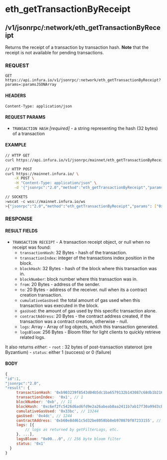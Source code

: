 # eth_getTransactionByReceipt

## /v1/jsonrpc/:network/eth_getTransactionByReceipt

Returns the receipt of a transaction by transaction hash. **Note** that the receipt is not available for pending transactions.

### REQUEST

`GET https://api.infura.io/v1/jsonrpc/:network/eth_getTransactionByReceipt?params=:paramsJSONArray`

#### HEADERS

`Content-Type: application/json`

#### REQUEST PARAMS
- `TRANSACTION HASH` _[required]_ - a string representing the hash (32 bytes) of a transaction

#### EXAMPLE
```bash
// HTTP GET
curl https://api.infura.io/v1/jsonrpc/mainnet/eth_getTransactionByReceipt?params=["0xbb3a336e3f823ec18197f1e13ee875700f08f03e2cab75f0d0b118dabb44cba0"]

// HTTP POST
curl https://mainnet.infura.io/ \
    -X POST \
    -H "Content-Type: application/json" \
    -d '{"jsonrpc":"2.0","method":"eth_getTransactionByReceipt","params": ["0xbb3a336e3f823ec18197f1e13ee875700f08f03e2cab75f0d0b118dabb44cba0"],"id":1}'
    
// SOCKETS
>wscat -c wss://mainnet.infura.io/ws 
>{"jsonrpc":"2.0","method":"eth_getTransactionByReceipt","params": ["0xbb3a336e3f823ec18197f1e13ee875700f08f03e2cab75f0d0b118dabb44cba0"],"id":1}
```

### RESPONSE

#### RESULT FIELDS
- `TRANSACTION RECEIPT` - A transaction receipt object, or null when no receipt was found:
    - `transactionHash`: 32 Bytes - hash of the transaction.
    - `transactionIndex`: integer of the transactions index position in the block.
    - `blockHash`: 32 Bytes - hash of the block where this transaction was in.
    - `blockNumber`: block number where this transaction was in.
    - `from`: 20 Bytes - address of the sender.
    - `to`: 20 Bytes - address of the receiver. null when its a contract creation transaction.
    - `cumulativeGasUsed`: the total amount of gas used when this transaction was executed in the block.
    - `gasUsed`: the amount of gas used by this specific transaction alone.
    - `contractAddress`: 20 Bytes - the contract address created, if the transaction was a contract creation, otherwise - null.
    - `logs`: Array - Array of log objects, which this transaction generated.
    - `logsBloom`: 256 Bytes - Bloom filter for light clients to quickly retrieve related logs.

It also returns _either_:
    - `root` : 32 bytes of post-transaction stateroot (pre Byzantium)
    - `status`: either 1 (success) or 0 (failure)

#### BODY

```js
{
"id":1,
"jsonrpc":"2.0",
"result": {
     transactionHash: '0xb903239f8543d04b5dc1ba6579132b143087c68db1b2168786408fcbce568238',
     transactionIndex:  '0x1', // 1
     blockNumber: '0xb', // 11
     blockHash: '0xc6ef2fc5426d6ad6fd9e2a26abeab0aa2411b7ab17f30a99d3cb96aed1d1055b',
     cumulativeGasUsed: '0x33bc', // 13244
     gasUsed: '0x4dc', // 1244
     contractAddress: '0xb60e8dd61c5d32be8058bb8eb970870f07233155', // or null, if none was created
     logs: [{
         // logs as returned by getFilterLogs, etc.
     }, ...],
     logsBloom: "0x00...0", // 256 byte bloom filter
     status: '0x1'
  }
}
```

